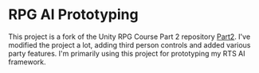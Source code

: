 ﻿# RPG AI Prototyping
This project is a fork of the Unity RPG Course Part 2 repository [Part2](https://github.com/UnityRPG/Part2). I've modified the project a lot, adding third person controls and added various party features. I'm primarily using this project for prototyping my RTS AI framework.